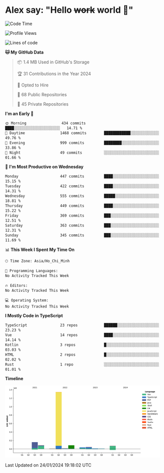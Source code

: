 # Alex say: "Hello ~~work~~ world 🐾"

<!--START_SECTION:waka-->
![Code Time](http://img.shields.io/badge/Code%20Time-1%2C066%20hrs%2055%20mins-blue)

![Profile Views](http://img.shields.io/badge/Profile%20Views-0-blue)

![Lines of code](https://img.shields.io/badge/From%20Hello%20World%20I%27ve%20Written-1.9%20million%20lines%20of%20code-blue)

**🐱 My GitHub Data** 

> 📦 1.4 MB Used in GitHub's Storage 
 > 
> 🏆 31 Contributions in the Year 2024
 > 
> 💼 Opted to Hire
 > 
> 📜 68 Public Repositories 
 > 
> 🔑 45 Private Repositories 
 > 
**I'm an Early 🐤** 

```text
🌞 Morning                434 commits         ████░░░░░░░░░░░░░░░░░░░░░   14.71 % 
🌆 Daytime                1468 commits        ████████████░░░░░░░░░░░░░   49.76 % 
🌃 Evening                999 commits         ████████░░░░░░░░░░░░░░░░░   33.86 % 
🌙 Night                  49 commits          ░░░░░░░░░░░░░░░░░░░░░░░░░   01.66 % 
```
📅 **I'm Most Productive on Wednesday** 

```text
Monday                   447 commits         ████░░░░░░░░░░░░░░░░░░░░░   15.15 % 
Tuesday                  422 commits         ████░░░░░░░░░░░░░░░░░░░░░   14.31 % 
Wednesday                555 commits         █████░░░░░░░░░░░░░░░░░░░░   18.81 % 
Thursday                 449 commits         ████░░░░░░░░░░░░░░░░░░░░░   15.22 % 
Friday                   369 commits         ███░░░░░░░░░░░░░░░░░░░░░░   12.51 % 
Saturday                 363 commits         ███░░░░░░░░░░░░░░░░░░░░░░   12.31 % 
Sunday                   345 commits         ███░░░░░░░░░░░░░░░░░░░░░░   11.69 % 
```


📊 **This Week I Spent My Time On** 

```text
🕑︎ Time Zone: Asia/Ho_Chi_Minh

💬 Programming Languages: 
No Activity Tracked This Week

🔥 Editors: 
No Activity Tracked This Week

💻 Operating System: 
No Activity Tracked This Week
```

**I Mostly Code in TypeScript** 

```text
TypeScript               23 repos            ██████░░░░░░░░░░░░░░░░░░░   23.23 % 
Vue                      14 repos            ████░░░░░░░░░░░░░░░░░░░░░   14.14 % 
Kotlin                   3 repos             █░░░░░░░░░░░░░░░░░░░░░░░░   03.03 % 
HTML                     2 repos             █░░░░░░░░░░░░░░░░░░░░░░░░   02.02 % 
Rust                     1 repo              ░░░░░░░░░░░░░░░░░░░░░░░░░   01.01 % 
```



**Timeline**

![Lines of Code chart](https://raw.githubusercontent.com/alexzvn/alexzvn/main/assets/bar_graph.png)


 Last Updated on 24/01/2024 19:18:02 UTC
<!--END_SECTION:waka-->
